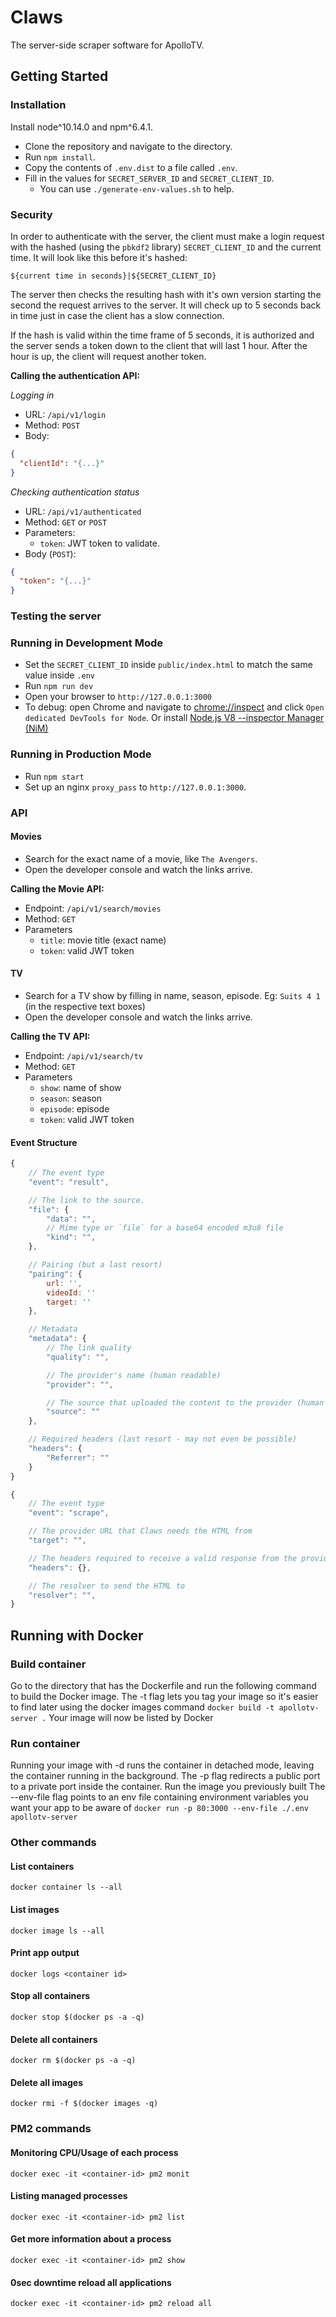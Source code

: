 # Claws
The server-side scraper software for ApolloTV.

## Getting Started

### Installation
Install node^10.14.0 and npm^6.4.1.
- Clone the repository and navigate to the directory.
- Run `npm install`.
- Copy the contents of `.env.dist` to a file called `.env`.
- Fill in the values for `SECRET_SERVER_ID` and `SECRET_CLIENT_ID`.
    - You can use `./generate-env-values.sh` to help.

### Security
In order to authenticate with the server, the client must make a login
request with the hashed (using the `pbkdf2` library) `SECRET_CLIENT_ID` and the
current time. It will look like this before it's hashed:

`${current time in seconds}|${SECRET_CLIENT_ID}`

The server then checks the resulting hash with it's own version starting the
second the request arrives to the server. It will check up to 5 seconds back in
time just in case the client has a slow connection.

If the hash is valid within the time frame of 5 seconds, it is authorized and
the server sends a token down to the client that will last 1 hour. After the
hour is up, the client will request another token.

**Calling the authentication API:**

*Logging in*

- URL: `/api/v1/login`
- Method: `POST`
- Body:
```json
{
  "clientId": "{...}"
}
```

*Checking authentication status*
- URL: `/api/v1/authenticated`
- Method: `GET` or `POST`
- Parameters:
    - `token`: JWT token to validate.
- Body (`POST`):
```json
{
  "token": "{...}"
}
```

### Testing the server

### Running in Development Mode
- Set the `SECRET_CLIENT_ID` inside `public/index.html` to match the same value inside `.env`
- Run `npm run dev`
- Open your browser to `http://127.0.0.1:3000`
- To debug: open Chrome and navigate to [chrome://inspect](chrome://inspect) and click `Open dedicated DevTools for Node`. Or install [Node.js V8 --inspector Manager (NiM)](https://chrome.google.com/webstore/detail/nodejs-v8-inspector-manag/gnhhdgbaldcilmgcpfddgdbkhjohddkj)

### Running in Production Mode
- Run `npm start`
- Set up an nginx `proxy_pass` to `http://127.0.0.1:3000`.


### API

#### Movies
- Search for the exact name of a movie, like `The Avengers`.
- Open the developer console and watch the links arrive.

**Calling the Movie API:**
- Endpoint: `/api/v1/search/movies`
- Method: `GET`
- Parameters
    - `title`: movie title (exact name) <br>
    - `token`: valid JWT token


#### TV
- Search for a TV show by filling in name, season, episode. Eg: `Suits 4 1` (in the respective text boxes)
- Open the developer console and watch the links arrive.

**Calling the TV API:**
- Endpoint: `/api/v1/search/tv`
- Method: `GET`
- Parameters
    - `show`: name of show
    - `season`: season
    - `episode`: episode
    - `token`: valid JWT token


#### Event Structure
```javascript
{
    // The event type
    "event": "result",

    // The link to the source.
    "file": {
        "data": "",
        // Mime type or `file` for a base64 encoded m3u8 file
        "kind": "",
    },

    // Pairing (but a last resort)
    "pairing": {
        url: '',
        videoId: ''
        target: ''
    },

    // Metadata
    "metadata": {
        // The link quality
        "quality": "",

        // The provider's name (human readable)
        "provider": "",

        // The source that uploaded the content to the provider (human readable)
        "source": ""
    },

    // Required headers (last resort - may not even be possible)
    "headers": {
        "Referrer": ""
    }
}
```

```javascript
{
    // The event type
    "event": "scrape",

    // The provider URL that Claws needs the HTML from
    "target": "",

    // The headers required to receive a valid response from the provider
    "headers": {},

    // The resolver to send the HTML to
    "resolver": "",
}
```

## Running with Docker
### Build container
Go to the directory that has the Dockerfile and run the following command to build the Docker image. The -t flag lets you tag your image so it's easier to find later using the docker images command
```docker build -t apollotv-server .```
Your image will now be listed by Docker

### Run container
Running your image with -d runs the container in detached mode, leaving the container running in the background. The -p flag redirects a public port to a private port inside the container. Run the image you previously built The --env-file flag points to an env file containing environment variables you want your app to be aware of
```docker run -p 80:3000 --env-file ./.env apollotv-server```

### Other commands

#### List containers
```docker container ls --all```

#### List images
```docker image ls --all```

#### Print app output
```docker logs <container id>```

#### Stop all containers
```docker stop $(docker ps -a -q)```

#### Delete all containers
```docker rm $(docker ps -a -q)```

#### Delete all images
```docker rmi -f $(docker images -q)```

### PM2 commands

#### Monitoring CPU/Usage of each process
```docker exec -it <container-id> pm2 monit```

#### Listing managed processes
```docker exec -it <container-id> pm2 list```

#### Get more information about a process
```docker exec -it <container-id> pm2 show```

#### 0sec downtime reload all applications
```docker exec -it <container-id> pm2 reload all```
